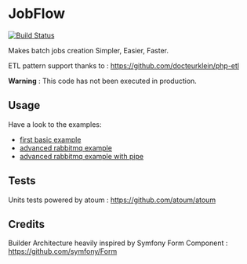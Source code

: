 JobFlow
=======
[![Build Status](https://travis-ci.org/rezzza/jobflow.png?branch=master)](https://travis-ci.org/rezzza/jobflow)

Makes batch jobs creation Simpler, Easier, Faster. 

ETL pattern support thanks to : https://github.com/docteurklein/php-etl

**Warning** : This code has not been executed in production.

Usage
-----

Have a look to the examples:
- [first basic example](/examples/basic.php)
- [advanced rabbitmq example](/examples/placetostreet-rmq.php)
- [advanced rabbitmq example with pipe](/examples/github-contributor-email.php)

Tests
-----

Units tests powered by atoum : https://github.com/atoum/atoum

Credits
-------

Builder Architecture heavily inspired by Symfony Form Component : https://github.com/symfony/Form